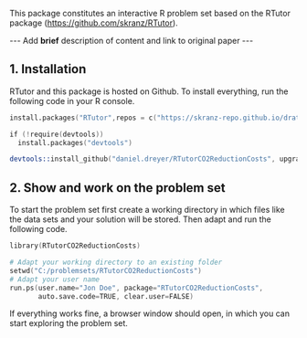 This package constitutes an interactive R problem set based on the RTutor package (https://github.com/skranz/RTutor). 

--- Add **brief** description of content and link to original paper ---

## 1. Installation

RTutor and this package is hosted on Github. To install everything, run the following code in your R console.
```s
install.packages("RTutor",repos = c("https://skranz-repo.github.io/drat/",getOption("repos")))

if (!require(devtools))
  install.packages("devtools")

devtools::install_github("daniel.dreyer/RTutorCO2ReductionCosts", upgrade_dependencies=FALSE)
```

## 2. Show and work on the problem set
To start the problem set first create a working directory in which files like the data sets and your solution will be stored. Then adapt and run the following code.
```s
library(RTutorCO2ReductionCosts)

# Adapt your working directory to an existing folder
setwd("C:/problemsets/RTutorCO2ReductionCosts")
# Adapt your user name
run.ps(user.name="Jon Doe", package="RTutorCO2ReductionCosts",
       auto.save.code=TRUE, clear.user=FALSE)
```
If everything works fine, a browser window should open, in which you can start exploring the problem set.
